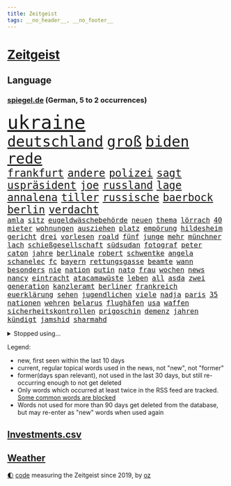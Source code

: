 ```yaml
---
title: Zeitgeist
tags: __no_header__, __no_footer__
---
```


# [Zeitgeist](https://oliz.io/zeitgeist/)

## Language

<h3><a href="https://www.spiegel.de" target="_blank">spiegel.de</a> (German, 5 to 2 occurrences)</h3>
<p style="font-family:monospace">
<span style="font-size:32pt"><a href="news_links.html#ukraine" class="current">ukraine</a></span>
<br>
<span style="font-size:25pt"><a href="news_links.html#deutschland" class="current">deutschland</a></span>
<span style="font-size:25pt"><a href="news_links.html#groß" class="current">groß</a></span>
<span style="font-size:25pt"><a href="news_links.html#biden" class="current">biden</a></span>
<span style="font-size:25pt"><a href="news_links.html#rede" class="current">rede</a></span>
<br>
<span style="font-size:18pt"><a href="news_links.html#frankfurt" class="current">frankfurt</a></span>
<span style="font-size:18pt"><a href="news_links.html#andere" class="current">andere</a></span>
<span style="font-size:18pt"><a href="news_links.html#polizei" class="current">polizei</a></span>
<span style="font-size:18pt"><a href="news_links.html#sagt" class="current">sagt</a></span>
<span style="font-size:18pt"><a href="news_links.html#uspräsident" class="current">uspräsident</a></span>
<span style="font-size:18pt"><a href="news_links.html#joe" class="current">joe</a></span>
<span style="font-size:18pt"><a href="news_links.html#russland" class="current">russland</a></span>
<span style="font-size:18pt"><a href="news_links.html#lage" class="current">lage</a></span>
<span style="font-size:18pt"><a href="news_links.html#annalena" class="current">annalena</a></span>
<span style="font-size:18pt"><a href="news_links.html#tiller" class="new">tiller</a></span>
<span style="font-size:18pt"><a href="news_links.html#russische" class="current">russische</a></span>
<span style="font-size:18pt"><a href="news_links.html#baerbock" class="current">baerbock</a></span>
<span style="font-size:18pt"><a href="news_links.html#berlin" class="current">berlin</a></span>
<span style="font-size:18pt"><a href="news_links.html#verdacht" class="current">verdacht</a></span>
<br>
<span style="font-size:12pt"><a href="news_links.html#amla" class="new">amla</a></span>
<span style="font-size:12pt"><a href="news_links.html#sitz" class="current">sitz</a></span>
<span style="font-size:12pt"><a href="news_links.html#eugeldwäschebehörde" class="new">eugeldwäschebehörde</a></span>
<span style="font-size:12pt"><a href="news_links.html#neuen" class="current">neuen</a></span>
<span style="font-size:12pt"><a href="news_links.html#thema" class="current">thema</a></span>
<span style="font-size:12pt"><a href="news_links.html#lörrach" class="new">lörrach</a></span>
<span style="font-size:12pt"><a href="news_links.html#40" class="current">40</a></span>
<span style="font-size:12pt"><a href="news_links.html#mieter" class="current">mieter</a></span>
<span style="font-size:12pt"><a href="news_links.html#wohnungen" class="current">wohnungen</a></span>
<span style="font-size:12pt"><a href="news_links.html#ausziehen" class="new">ausziehen</a></span>
<span style="font-size:12pt"><a href="news_links.html#platz" class="current">platz</a></span>
<span style="font-size:12pt"><a href="news_links.html#empörung" class="current">empörung</a></span>
<span style="font-size:12pt"><a href="news_links.html#hildesheim" class="new">hildesheim</a></span>
<span style="font-size:12pt"><a href="news_links.html#gericht" class="current">gericht</a></span>
<span style="font-size:12pt"><a href="news_links.html#drei" class="current">drei</a></span>
<span style="font-size:12pt"><a href="news_links.html#vorlesen" class="new">vorlesen</a></span>
<span style="font-size:12pt"><a href="news_links.html#roald" class="new">roald</a></span>
<span style="font-size:12pt"><a href="news_links.html#fünf" class="current">fünf</a></span>
<span style="font-size:12pt"><a href="news_links.html#junge" class="current">junge</a></span>
<span style="font-size:12pt"><a href="news_links.html#mehr" class="current">mehr</a></span>
<span style="font-size:12pt"><a href="news_links.html#münchner" class="current">münchner</a></span>
<span style="font-size:12pt"><a href="news_links.html#lach" class="new">lach</a></span>
<span style="font-size:12pt"><a href="news_links.html#schießgesellschaft" class="new">schießgesellschaft</a></span>
<span style="font-size:12pt"><a href="news_links.html#südsudan" class="current">südsudan</a></span>
<span style="font-size:12pt"><a href="news_links.html#fotograf" class="current">fotograf</a></span>
<span style="font-size:12pt"><a href="news_links.html#peter" class="current">peter</a></span>
<span style="font-size:12pt"><a href="news_links.html#caton" class="new">caton</a></span>
<span style="font-size:12pt"><a href="news_links.html#jahre" class="current">jahre</a></span>
<span style="font-size:12pt"><a href="news_links.html#berlinale" class="new">berlinale</a></span>
<span style="font-size:12pt"><a href="news_links.html#robert" class="current">robert</a></span>
<span style="font-size:12pt"><a href="news_links.html#schwentke" class="new">schwentke</a></span>
<span style="font-size:12pt"><a href="news_links.html#angela" class="current">angela</a></span>
<span style="font-size:12pt"><a href="news_links.html#schanelec" class="new">schanelec</a></span>
<span style="font-size:12pt"><a href="news_links.html#fc" class="current">fc</a></span>
<span style="font-size:12pt"><a href="news_links.html#bayern" class="current">bayern</a></span>
<span style="font-size:12pt"><a href="news_links.html#rettungsgasse" class="new">rettungsgasse</a></span>
<span style="font-size:12pt"><a href="news_links.html#beamte" class="current">beamte</a></span>
<span style="font-size:12pt"><a href="news_links.html#wann" class="current">wann</a></span>
<span style="font-size:12pt"><a href="news_links.html#besonders" class="current">besonders</a></span>
<span style="font-size:12pt"><a href="news_links.html#nie" class="current">nie</a></span>
<span style="font-size:12pt"><a href="news_links.html#nation" class="current">nation</a></span>
<span style="font-size:12pt"><a href="news_links.html#putin" class="current">putin</a></span>
<span style="font-size:12pt"><a href="news_links.html#nato" class="current">nato</a></span>
<span style="font-size:12pt"><a href="news_links.html#frau" class="current">frau</a></span>
<span style="font-size:12pt"><a href="news_links.html#wochen" class="current">wochen</a></span>
<span style="font-size:12pt"><a href="news_links.html#news" class="current">news</a></span>
<span style="font-size:12pt"><a href="news_links.html#nancy" class="current">nancy</a></span>
<span style="font-size:12pt"><a href="news_links.html#eintracht" class="current">eintracht</a></span>
<span style="font-size:12pt"><a href="news_links.html#atacamawüste" class="new">atacamawüste</a></span>
<span style="font-size:12pt"><a href="news_links.html#leben" class="current">leben</a></span>
<span style="font-size:12pt"><a href="news_links.html#all" class="current">all</a></span>
<span style="font-size:12pt"><a href="news_links.html#asda" class="new">asda</a></span>
<span style="font-size:12pt"><a href="news_links.html#zwei" class="current">zwei</a></span>
<span style="font-size:12pt"><a href="news_links.html#generation" class="current">generation</a></span>
<span style="font-size:12pt"><a href="news_links.html#kanzleramt" class="current">kanzleramt</a></span>
<span style="font-size:12pt"><a href="news_links.html#berliner" class="current">berliner</a></span>
<span style="font-size:12pt"><a href="news_links.html#frankreich" class="current">frankreich</a></span>
<span style="font-size:12pt"><a href="news_links.html#euerklärung" class="new">euerklärung</a></span>
<span style="font-size:12pt"><a href="news_links.html#sehen" class="current">sehen</a></span>
<span style="font-size:12pt"><a href="news_links.html#jugendlichen" class="current">jugendlichen</a></span>
<span style="font-size:12pt"><a href="news_links.html#viele" class="current">viele</a></span>
<span style="font-size:12pt"><a href="news_links.html#nadja" class="new">nadja</a></span>
<span style="font-size:12pt"><a href="news_links.html#paris" class="current">paris</a></span>
<span style="font-size:12pt"><a href="news_links.html#35" class="current">35</a></span>
<span style="font-size:12pt"><a href="news_links.html#nationen" class="current">nationen</a></span>
<span style="font-size:12pt"><a href="news_links.html#wehren" class="current">wehren</a></span>
<span style="font-size:12pt"><a href="news_links.html#belarus" class="current">belarus</a></span>
<span style="font-size:12pt"><a href="news_links.html#flughäfen" class="current">flughäfen</a></span>
<span style="font-size:12pt"><a href="news_links.html#usa" class="current">usa</a></span>
<span style="font-size:12pt"><a href="news_links.html#waffen" class="current">waffen</a></span>
<span style="font-size:12pt"><a href="news_links.html#sicherheitskontrollen" class="new">sicherheitskontrollen</a></span>
<span style="font-size:12pt"><a href="news_links.html#prigoschin" class="current">prigoschin</a></span>
<span style="font-size:12pt"><a href="news_links.html#demenz" class="current">demenz</a></span>
<span style="font-size:12pt"><a href="news_links.html#jahren" class="current">jahren</a></span>
<span style="font-size:12pt"><a href="news_links.html#kündigt" class="current">kündigt</a></span>
<span style="font-size:12pt"><a href="news_links.html#jamshid" class="new">jamshid</a></span>
<span style="font-size:12pt"><a href="news_links.html#sharmahd" class="new">sharmahd</a></span>
</p>
<details>
<summary>Stopped using...</summary>
<p class="former" style="font-size:12pt">
covid(852) erfahrung(852) schwedische(852) coronawelle(851) erscheinen(851) liste(851) main(851) streiten(851) welchem(851) arbeitsplatz(850) ausnahmezustand(850) besorgt(850) dauerhaft(850) geduld(850) hervor(850) niveau(850) vermehrt(850) zurzeit(850) fürs(849) häufiger(849) mexiko(849) wünscht(849) ausbruch(848) evakuiert(848) kandidaten(848) lager(848) saskia(848) scheinen(848) 2016(847) beobachten(847) entwickelt(847) gutachten(847) jörg(847) verteidigungsministerin(847) christopher(846) entdecken(846) hacker(846) solle(846) eindruck(845) gelernt(845) organisationen(845) rand(845) rheinlandpfalz(845) schlechten(845) sicherheitsbehörden(845) streng(845) termin(845) weitergeht(845) erlitten(844) for(844) infektion(844) innenministerium(844) litauen(844) lobt(844) metern(844) verbraucherschützer(844) wenden(844) zuge(844) bernd(843) draußen(843) humanitäre(843) höchststand(843) schlagzeilen(843) verrät(843) anne(842) esken(842) respekt(842) schwangerschaft(842) verhängte(842) deswegen(841) durchsuchungen(841) florian(841) kochen(841) möglichst(841) passen(841) rafael(841) rechtsextremen(841) spdpolitikerin(841) verunglückt(841) vieler(841) übergeben(841) ausschuss(840) entscheidend(840) gebraucht(840) höchste(840) natur(840) rainer(840) trafen(840) tödlicher(840) gebrochen(839) richtige(839) senkt(839) äthiopien(839) impfstoff(838) kochinstitut(838) rät(838) sowie(838) standen(838) außer(837) bestimmten(837) bundesstaat(837) inszeniert(837) kontakte(837) sendet(837) übernahme(837) deals(836) globale(836) leitet(836) milliarde(836) mode(836) usschauspielerin(836) verzichtet(836) beschließen(835) dich(835) einsetzen(835) hölle(835) restaurant(835) 11(834) erlebte(834) berühmte(833) flüchtlingen(833) fußballer(833) sexuellen(833) berater(832) potsdam(832) reagierten(832) unterstützer(832) glücklich(831) william(831) auflagen(830) exporte(830) rückzug(830) beiträge(829) entsetzen(829) garten(829) juristisch(829) trug(828) einschätzung(827) politikerin(827) einnahmen(826) deutsches(825) landesweit(825) bundesgesundheitsminister(824) letztes(824) rollt(824) unzufrieden(824) apps(823) leider(823) hohem(822) rasen(822) verzichten(822) bezeichnete(821) pfund(820) rang(820) unterschrieben(820) whatsapp(820) landet(819) rechtsstreit(819) stürzen(819) mitarbeiterin(818) halbe(817) schockiert(817) freiwillig(816) schneider(816) wachsen(813) abgeschlossen(812) erstochen(812) aufgabe(810) app(806) hype(804) annäherung(801) tuchel(799) ausgaben(797) weitreichende(793) rache(791) rakete(790) last(785) farbe(784) mehren(783) cdu/csu(780) bösen(777) variante(755) lieferketten(754) räumte(744) fotografiert(734) nachbarland(734) estland(725) unzureichend(706) kannte(705) kryptowährungen(700) gregor(686) strecken(680) long(674) abgestürzt(672) finanziert(652) fußballstar(647) umständen(641) japanischen(632) lediglich(630) drohende(608) fossile(608) benzinpreise(602) lee(593) sammelt(592) kündigten(585) seele(568) ermordung(558) flut(557) ausgefallen(552) staatskonzern(539) 20000(537) günstiges(530) geleistet(526) anlage(522) king(521) zurückziehen(521) ussoldaten(518) world(516) teure(515) erreichte(504) tiger(504) atombombe(502) radikalen(494) demo(490) finanzhilfen(489) betreten(486) kunstwerke(486) ice(485) beider(480) gazprom(480) wichtiges(480) erdgas(479) berufen(477) erwärmung(474) morde(472) spürbar(471) gaslieferungen(470) feiertag(465) unbekannter(464) 41(459) benutzt(459) methode(452) generationen(451) mehrmals(450) wärme(446) gerne(444) vorgesehen(444) vorbereitungen(443) bekannteste(442) laura(439) winfried(437) extremer(435) quält(435) akw(434) seltene(432) wirtschaftlich(432) einfacher(428) ärztin(425) sank(424) explodieren(420) omikron(420) pink(417) schütze(417) rätselhafter(414) vergabe(414) riskiert(411) ebay(410) nadal(403) problematisch(399) lambrecht(398) australier(390) match(390) mild(385) wandern(385) pelé(384) geschenk(381) schwieriger(381) spaltung(379) teilten(378) damalige(377) teppich(376) wahlrechtsreform(375) helikopter(371) 1972(369) sofortige(369) frankfurts(367) schnellste(360) trick(360) fähigkeiten(355) designer(354) oppositionellen(351) motiven(345) mohammed(344) 17jährige(343) fortsetzen(339) abtreibungen(338) abbau(337) verschwörung(335) nebenbei(332) profitierte(332) drohten(330) energiepreisen(329) maskendeals(329) fritz(326) unsicher(324) obergrenze(323) kasse(319) saporischschja(319) lindners(317) sexualisierte(315) raser(314) coronalockdowns(310) besatzer(309) nationalelf(308) starkes(308) wiedervereinigung(307) zuflucht(305) sizilien(303) ausschließlich(298) völkermord(298) beck(294) durchsuchen(292) gesenkt(292) gewaltverbrechen(291) anschuldigungen(287) pelosi(287) updates(287) diplomat(286) morden(286) interessant(285) spritzen(285) generalstaatsanwaltschaft(281) lngterminals(281) iaea(277) recherchen(276) ausfuhren(274) schlamm(274) verstehe(274) gefangenenaustausch(273) umstände(273) unterlag(270) entschuldigte(269) exregierungschef(266) unterliegt(265) mobbing(263) weltverband(262) fdppolitikerin(259) steuerhinterziehung(258) andy(257) grünenpolitikerin(256) objekte(255) beerdigung(254) gelobt(254) lngterminal(253) ran(252) zunahme(252) dürre(251) elisabeth(250) einhalten(249) titelverteidiger(248) tauscht(247) beatrix(246) anzeige(245) hadert(244) tiefer(244) anerkennen(243) verfassungsbeschwerde(243) dividende(242) exmann(240) offensichtlich(240) streichung(240) trümmer(239) identifizieren(238) galten(237) iris(237) berüchtigten(236) irgendwann(236) lachen(235) verdiente(235) attestiert(234) bewiesen(233) geltenden(233) panne(233) verbreitung(233) prompt(232) andrew(231) misshandelt(231) verunglückten(231) camper(230) paolo(230) obendrein(228) wirtschaftslage(228) zuwanderung(228) sara(227) finde(226) vorstellung(226) millionenstrafe(225) übergewinnsteuer(225) standards(223) transportieren(223) schrumpfen(222) bewusstsein(221) terrormiliz(221) vertraulichen(220) endgültige(216) angehen(215) niedersachsens(215) spdchefin(215) beteuert(214) körperliche(214) eigenheim(213) kronprinz(212) atomkraftwerken(211) atomkraftwerke(210) begegnen(210) oberstes(210) fehlenden(208) na(207) anruf(205) partien(205) fasst(204) reparationen(204) festgenommene(203) einschlag(202) flugzeugbauer(202) horst(200) rechtliche(200) angehoben(199) expertinnen(199) tennisspielerinnen(199) denys(198) festkleben(198) juristisches(198) negative(198) nördlich(198) klimaschützer(196) repressionen(196) hollywoods(195) ältesten(195) fallzahlen(193) geräumt(193) 17jähriger(192) verurteilen(189) überragende(189) erstaunliche(188) czaja(187) oberster(187) glänzte(185) gründet(185) üppige(185) demonstrierenden(184) parteifreunde(184) garcia(183) notruf(183) nebenwirkungen(182) summer(182) zweitgrößte(182) vertrauliche(181) geschwindigkeit(180) wärmepumpen(180) moderator(179) 14jährige(177) neukölln(176) shitstorm(175) cdugeneralsekretär(173) pleiten(173) dunkel(172) garantiert(172) quatsch(172) rad(172) tücken(172) 1993(171) medizin(171) terminal(170) 05(169) kandidierte(169) einsätzen(166) heikle(165) alfons(164) diebstahl(164) elefanten(164) alex(163) schuhbeck(162) wenigstens(161) atomkraftwerk(160) erkenntnissen(160) gefährdung(160) lettland(160) schwachstellen(159) töne(159) französin(157) jahreswechsel(157) cumex(156) umgebung(155) brentford(153) chefredakteurin(153) finnen(153) somalias(153) somalische(153) forschern(152) link(152) nachspiel(152) reiten(151) unionsfraktion(151) vizepräsident(151) geschwindigkeitsbegrenzung(149) stromnetz(149) umweg(149) unbeantwortet(149) beseitigung(148) dunkle(148) umweltfreundlich(148) giovanni(147) havertz(147) leitung(147) geburtenrate(146) polizeichef(146) milliardengewinne(145) 2003(144) blockierten(144) kindergarten(144) remo(144) harmonie(143) wohngeld(143) entkam(142) unterzahl(142) master(141) wintershall(141) grundsatzrede(140) gesundheitszustand(139) umgekehrt(139) denis(138) diskutierten(138) köhler(138) beliefern(137) raf(137) schief(137) entschlossenheit(136) monika(136) spiegelrekonstruktion(136) stromsparen(136) tel(136) kleinste(135) schafften(135) 38jähriger(134) miese(134) einwanderung(133) pflichten(133) spendet(133) spiels(133) werkstatt(133) betrogen(132) königshaus(131) aufräumarbeiten(130) co₂ausstoß(129) memoiren(129) psychologin(129) blanchett(127) cate(127) euparlaments(127) grippe(127) halbzeit(127) kompliziert(127) krawalle(127) onlineshopping(127) exoplaneten(126) moukoko(126) sterne(126) turnieren(126) youssoufa(126) aviv(125) außenseiter(124) erpresst(124) fertig(124) hauptdarstellerin(124) kristersson(124) morgengrauen(124) tshirt(124) arroganz(123) manches(123) tafel(123) arabischen(122) daniela(122) erzeugerpreise(122) pokern(122) schutzmacht(122) schäuble(121) sondertribunal(121) umfassend(121) gerecht(120) sportdirektor(120) habt(119) verfilmt(118) abgelegenen(117) gruppensieg(117) piqué(117) belege(116) future(116) peskow(116) weihnachten(116) herrschen(115) abwesenheit(114) flüssigerdgas(114) jauch(114) kubikmeter(114) schiffsverkehr(114) spaltet(113) auszahlen(112) herren(112) kaltluft(112) masha(112) kommando(111) abraham(110) austin(109) festgehalten(109) konjunkturprognosen(108) meldungen(108) geiger(107) liebling(107) brutaler(106) gegenstände(106) rust(106) exnatogeneral(105) fdpfinanzminister(105) tatortvote(105) wegbaggern(105) anforderungen(104) doppelwumms(104) einkauf(104) lehrkräftemangel(104) mitspielen(104) baustellen(103) verwandelte(103) britin(102) möge(102) tagebau(102) videoanalyse(102) rechtsradikalen(101) unerträglich(101) begeisterte(100) chaotische(100) landesteilen(100) bundeshaushalt(99) planung(99) portion(98) vegetarisch(98) beruhigt(97) christiane(97) programme(97) steve(96) verzögert(96) gewehrt(94) silvester(94) tagebuch(94) absetzen(93) baukosten(93) hochwasser(93) interessanten(93) sprühen(93) verflüssigtes(93) filtern(92) genuss(92) aufgehängt(91) beantworten(91) dankesrede(91) eric(91) korruptionsskandal(91) pyrotechnik(91) rücktrittsankündigung(91) usverteidigungsminister(91) wochenstart(91) zusammenstößen(91) digital(90) exbotschafter(90) herausfinden(90) jederzeit(90) mittleren(90) sauerland(90) zulassen(90) bulgarische(89) gestohlenen(89) interviewt(89) krimiserie(89) schneemangel(89) tansania(89) zentraler(89) eigenverantwortung(88) jean(88) billigt(87) chandi(87) familienalltag(87) gwyneth(87) ipads(87) mächte(87) nachsicht(87) paltrow(87) pfefferspray(87) preet(87) 99(86) erforschung(86) erleichterung(86) flugzeugs(86) kilimandscharo(86) kreditvergabe(86) langjähriger(86) scheuen(86) wechseljahren(86) 736(85) bernstein(85) eingesetzten(85) garzweiler(85) haubitzen(85) heinrich(85) kronzeuge(85) rasanten(85) sieglosen(85) skisport(85) speziell(85) coronafälle(84) grippewelle(84) milliardenverlust(84) y(84) alshabaab(83) as(83) auffällig(83) aufgeschoben(83) blind(83) reichste(83) überlastung(83) berufstätig(82) darknet(82) mexikanischer(82) ronja(82) rönne(82) serbischen(82) söldnertruppe(82) todeszahlen(82) widmen(82) zeitgemäß(82) anfragen(81) kompromissen(81) kremls(81) südafrikas(81) 28jährige(80) abgewiesener(80) blockaden(80) düpiert(80) ernennung(80) hoffnungsschimmer(80) kaliforniens(80) kindesmissbrauchs(80) kredite(80) macs(80) misshandlung(80) postete(80) bedeckt(79) beratungen(79) csugeneralsekretär(79) helme(79) huber(79) rabbinerschule(79) rückwirkend(79) entkommt(78) korrupt(78) lästert(78) ausgemacht(77) basf(77) bewerbermangel(77) gehaltskürzung(76) greene(76) grundgesetz(76) japanisches(76) maren(76) marjorie(76) schaurig(76) steuerpflichtig(76) drosseln(75) kaulitz(75) planten(75) privatpersonen(75) rennens(75) topform(75) wohnungsnot(75) blüte(74) dissidenten(74) männlicher(74) tabu(74) unesco(74) verbannen(74) webseite(74) zew(74) abwenden(73) bitter(73) erpressergruppe(73) faesers(73) koloniale(73) verunsichert(73) wahlkampfversprechen(73) ware(73) zewstudie(73) ampelpolitiker(72) eiskunstläuferin(72) intern(72) comedian(71) kaufpreis(71) meryl(71) streep(71) trainierte(71) vorzeichen(71) weltkriegs(71) dea(70) entscheidendes(70) klimaschutzbewegung(70) pasta(70) seehofer(70) spiegelbuch(70) aktienrente(69) buffett(69) fulham(69) gegengewicht(69) migrationshintergrund(69) technische(69) verkaufsverbot(69) verschicken(69) warren(69) zurückzubekommen(69) brüsseler(68) haar(68) klimaaktivistinnen(68) privatjets(68) prozesses(68) rhythmus(68) stimmten(68) straßenblockaden(68) lockbit(67) mediathek(67) rezessionssorgen(67) siemens(67) uralten(67) bosch(66) positionspapier(66) rich(66) schleppt(66) ftx(65) hiphopproduzent(65) nachziehen(65) rekordniveau(65) repräsentantenhaus(65) beweist(64) borkum(64) eberhard(64) polieren(64) spiegeluniversum(64) drahtzieher(63) eindrucksvoll(63) holmes(63) klimabewegung(63) scheidende(63) bankmanfried(62) empfehlenswert(62) puppe(62) rsv(62) slogans(62) stimmzettel(62) 20jährigen(61) auftritten(61) einwechslung(61) paradox(61) repräsentantenhauses(61) rückstau(61) ärmerer(61) abgründe(60) generalinspekteur(60) iwf(60) jüngstes(60) petersburg(60) umstrittensten(60) verschanzt(60) ampelvorschlag(59) enthüllungen(59) fenster(59) frische(59) gitarre(59) helikopteraffäre(59) kostspieligen(59) tram(59) wohltätige(59) fußballstars(58) guangzhou(58) komplette(58) tessa(58) wundern(58) apokalypse(57) intimer(57) munter(57) natopartner(57) olena(57) wintereinbruch(57) brugger(56) elternabend(56) schlanker(56) spiegelfamiliennewsletter(56) versicherung(56) bagger(55) braunkohletagebau(55) coronahilfen(55) emails(55) stall(55) steigern(55) knotenpunkt(54) münzen(54) penis(54) saudiarabische(54) suspendierten(54) carla(53) fabian(53) garage(53) gesetzliche(53) spiegelredakteure(53) wahlrecht(53) auflaufen(52) bierhoff(52) verruf(52) ärmsten(52) dnipro(51) dunkelheit(51) greenpeace(51) haiti(51) hängepartie(51) tatsächlichen(51) verarbeiten(51) 165(50) entschlüsselt(50) escooter(50) mitchell(50) vulkan(50) dritter(49) flugabwehrsysteme(49) louis(49) ruhiger(49) zahm(49) abfahrer(48) duisburgessen(48) folgenden(48) forschungsteam(48) lustige(48) totale(48) altenheim(47) kletterer(47) labbadia(47) abhilfe(46) exportieren(46) personenschützer(46) ausgerückt(45) gasdeal(45) gelegenheit(45) lokomotiven(45) strukturelle(45) tauchte(45) tourismus(45) antholz(44) elternteile(44) gepardpanzer(44) parkplätze(44) anzug(43) cook(43) erkennbar(43) informieren(43) interessenvertreter(43) lösegeld(43) mangelnder(43) pedro(43) toptalent(43) videoapp(43) chirurg(42) mahnung(42) shampoo(42) stockt(42) unvergessen(42) ach(41) bedauern(41) kapital(41) monsterwelle(41) techniker(41) trotzt(41) choice(40) geräten(40) schnelleren(40) staatsdienst(40) übereinstimmenden(40) aktionsplan(39) böllern(39) peruanische(39) schlüssel(39) streifzug(39) aufzubauen(38) dr(38) dre(38) voraussetzung(38) wohneigentum(38) geringe(37) luftabwehr(37) revier(37) wirtschaftsgeschichte(37) einbestellt(36) großkonzerne(36) kredit(36) lubmin(36) permanente(36) schlagkraft(36) terrorverdächtige(36) verstärkung(36) 57jährige(35) biathletinnen(35) boy(35) erniedrigt(35) europe(35) freundschaften(35) gebrochener(35) spanischer(35) baldiger(34) boluarte(34) böllerverbot(34) dina(34) fahrenden(34) gewölbe(34) luxusmarke(34) pumas(34) rabieh(34) abrechnungen(33) knall(33) promille(33) sprengsatz(33) unterschrift(33) chemotherapie(32) nachfahren(32) nepal(32) nsverbrecher(32) emissionshandel(31) erweisen(31) güter(31) inventur(31) konditionen(31) mächtig(31) naher(31) thailands(31) weltbühne(31) wohnblock(31) beschleunigen(30) fahrion(30) ftxgründer(30) plätze(30) projekts(30) staatsgebiet(30) weiterbildung(30) afdfraktion(29) annika(29) anwesenheit(29) heimweh(29) hinrichtungen(29) innen(29) nannte(29) nhl(29) partnerschaften(29) afdpolitikerin(28) fächer(28) merkwürdige(28) panzeri(28) passanten(28) puma(28) storch(28) verhältnismäßig(28) zurückgetretenen(28) arbeitsverbot(27) explodierte(27) kinderkriegen(27) selbstständige(27) todoliste(27) wildtiere(27) akute(26) ducks(26) gesundem(26) hagelte(26) juwelen(26) juwelendiebstahl(26) organisierten(26) philologenverband(26) theaters(26) ungeimpfte(26) argentinischen(25) entspannen(25) guardian(25) radio(25) unvorbereitete(25) verheerende(25) bellenhaus(24) burgtheater(24) liberal(24) träger(24) zugeben(24) erstatten(23) jana(23) kriegsgefangenen(23) mitgliederzahl(23) nachteil(23) protektionismus(23) revision(23) aufwind(22) bäumen(22) elektrizität(22) gescheiterte(22) granate(22) verwandtschaft(22) yann(22) biolebensmitteln(21) kranken(21) schublade(21) strafrechtlich(21) studentinnen(21) weltlage(21) beträgt(20) böller(20) dreifacher(20) fabrikate(20) kreist(20) untersagen(20) wucht(20) fanatische(19) gläubigen(19) grundlegend(19) radler(19) schichten(19) stellvertretender(19) unschuld(19) zurückkaufen(19) abrutschen(18) enttäuschungen(18) geschlechtsneutrale(18) herausragenden(18) klimaschützerin(18) milchstraße(18) seelische(18) ampelpläne(17) anteilnahme(17) datenschutzverstößen(17) schützenpanzer(17) arbeitstag(16) heilige(16) hochhaus(16) macher(16) mitfavorit(16) sonderzahlung(16) widerlich(16) übertragbar(16) brust(15) geldanlage(15) hallo(15) airbnb(14) anfänger(14) beschissen(14) filmtipps(14) interviewte(14) legalen(14) protagonisten(14) rituale(14) silvestervideo(14) vatikanstadt(14) bescheiden(13) foodwatch(13) fotografieren(13) hektische(13) neujahrsbotschaft(13) psychologen(13) urlaubsziele(13) verdächtigt(13) vornamen(13) ansätze(12) besetzung(12) bundesverteidigungsministerin(12) gianluca(12) ina(12) juri(12) knorr(12) minderjährigen(12) peinliche(12) unglücklichen(12) vialli(12) 2038(11) bewusster(11) genussvoll(11) geschult(11) lieferanten(11) mörderischer(11) zahlreicher(11)
</p>
</details>
<p>Legend:
<ul>
<li><span class="new">new</span>, first seen within the last 10 days</li>
<li><span class="current">current</span>, regular topical words used in the news, not "new", not "former"</li>
<li><span class="former">former(days span relevant)</span>, not used in the last 30 days, but still re-occurring enough to not get deleted</li>
<li>Only words which occurred at least twice in the RSS feed are tracked. <a href="language/filters.py">Some common words are blocked</a></li>
<li>Words not used for more than 90 days get deleted from the database, but may re-enter as "new" words when used again</li>
</ul>
</p>

## [Investments](investments.html)[.csv](investments.csv)

## [Weather](weather.html)

<footer>
<a href="javascript:toggleTheme()" class="nav">🌓</a>
<a href="https://github.com/ooz/zeitgeist">code</a> measuring the Zeitgeist since 2019, by <a href="https://oliz.io">oz</a>
</footer>
